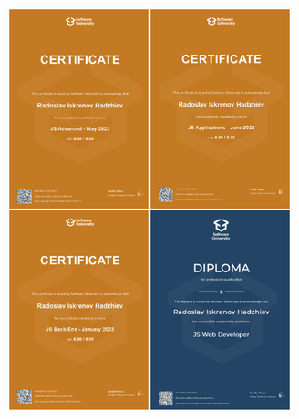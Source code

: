 <div align="center" display="flex">
    <img src="./certificates/js/01.advanced.jpeg" alt="JS Advanced" width="244" height="350">
     <img src="./certificates/js/02.apps.jpeg" alt="JS Applications" width="244" height="350">
     <img src="./certificates/js/03.node.jpeg" alt="NodeJS" width="244" height="350">
     <img src="./certificates/js/04.dev.jpeg" alt="Diploma" width="244" height="350">
</div>
